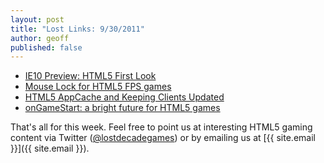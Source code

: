 ```yaml
---
layout: post
title: "Lost Links: 9/30/2011"
author: geoff
published: false
---
```


* [IE10 Preview: HTML5 First Look][1]
* [Mouse Lock for HTML5 FPS games][2]
* [HTML5 AppCache and Keeping Clients Updated][3]
* [onGameStart: a bright future for HTML5 games][4]

That's all for this week. Feel free to point us at interesting HTML5 gaming content via Twitter ([@lostdecadegames](https://twitter.com/#!/lostdecadegames)) or by emailing us at [{{ site.email }}]({{ site.email }}).

[1]: http://www.sencha.com/blog/ie10-preview-html5-first-look/
[2]: http://blog.sethladd.com/2011/09/mouse-lock-for-html5-fps-games.html
[3]: http://blog.gopherwoodstudios.com/2011/09/html5-appcache-and-keeping-clients.html
[4]: http://blog.pusher.com/2011/9/26/ongamestart-a-bright-future-for-html5-games
